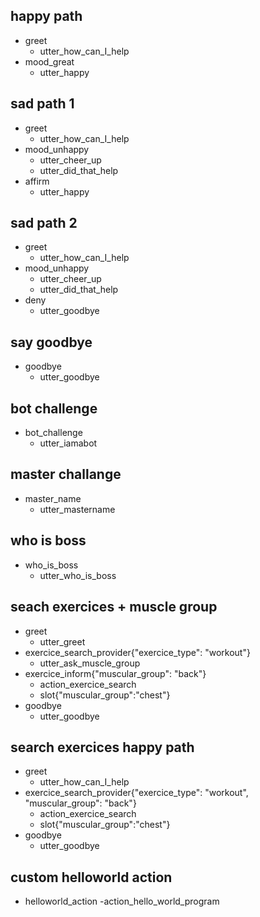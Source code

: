 ## happy path
* greet
  - utter_how_can_I_help
* mood_great
  - utter_happy

## sad path 1
* greet
  - utter_how_can_I_help
* mood_unhappy
  - utter_cheer_up
  - utter_did_that_help
* affirm
  - utter_happy

## sad path 2
* greet
  - utter_how_can_I_help
* mood_unhappy
  - utter_cheer_up
  - utter_did_that_help
* deny
  - utter_goodbye

## say goodbye
* goodbye
  - utter_goodbye

## bot challenge
* bot_challenge
  - utter_iamabot

## master challange
* master_name
   - utter_mastername
   
## who is boss
* who_is_boss
   - utter_who_is_boss
   
## seach exercices + muscle group
* greet
   - utter_greet
* exercice_search_provider{"exercice_type": "workout"}
   - utter_ask_muscle_group
* exercice_inform{"muscular_group": "back"}
   - action_exercice_search 
   - slot{"muscular_group":"chest"}
* goodbye
   - utter_goodbye
   
 ## search exercices happy path
* greet
   - utter_how_can_I_help
* exercice_search_provider{"exercice_type": "workout", "muscular_group": "back"}
   - action_exercice_search
   - slot{"muscular_group":"chest"}
* goodbye
   - utter_goodbye  

## custom helloworld action
* helloworld_action
   -action_hello_world_program
